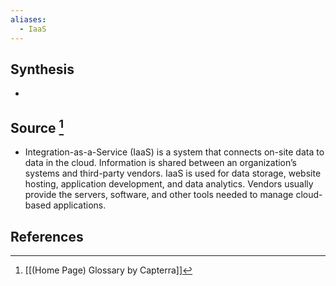 ```yaml
---
aliases:
  - IaaS
---
```

## Synthesis
- 
## Source [^1]
- Integration-as-a-Service (IaaS) is a system that connects on-site data to data in the cloud. Information is shared between an organization’s systems and third-party vendors. IaaS is used for data storage, website hosting, application development, and data analytics. Vendors usually provide the servers, software, and other tools needed to manage cloud-based applications.
## References

[^1]: [[(Home Page) Glossary by Capterra]]